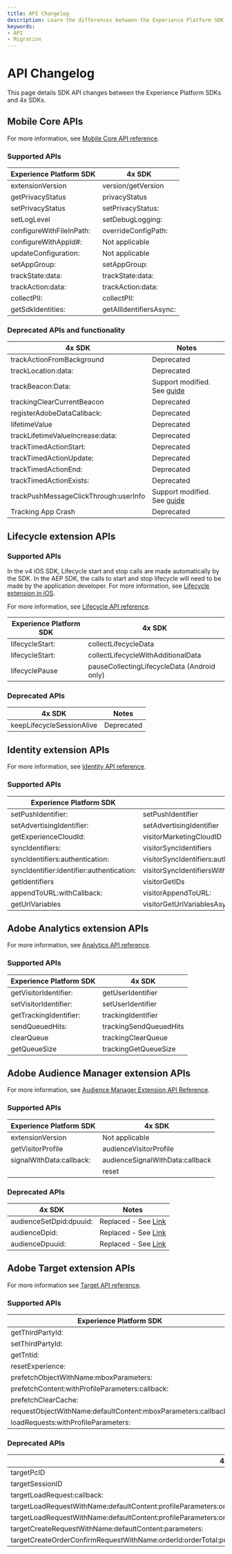 ```yaml
---
title: API Changelog
description: Learn the differences between the Experience Platform SDK APIs and the v4 SDK APIs.
keywords:
- API
- Migration
---
```


# API Changelog

This page details SDK API changes between the Experience Platform SDKs and 4x SDKs.

## Mobile Core APIs

For more information, see [Mobile Core API reference](https://developer.adobe.com/client-sdks/documentation/mobile-core/api-reference/).

### Supported APIs

| Experience Platform SDK | 4x SDK |
|---|---|
| extensionVersion | version/getVersion |
| getPrivacyStatus | privacyStatus |
| setPrivacyStatus | setPrivacyStatus: |
| setLogLevel | setDebugLogging: |
| configureWithFileInPath: | overrideConfigPath: |
| configureWithAppId#: | Not applicable |
| updateConfiguration: | Not applicable |
| setAppGroup: | setAppGroup: |
| trackState:data: | trackState:data: |
| trackAction:data: | trackAction:data: |
| collectPII: | collectPII: |
| getSdkIdentities: | getAllIdentifiersAsync: |

### Deprecated APIs and functionality

| 4x SDK | Notes |
|---|---|
| trackActionFromBackground | Deprecated |
| trackLocation:data: | Deprecated |
| trackBeacon:Data: | Support modified. See [guide](https://developer.adobe.com/client-sdks/documentation/adobe-analytics/track-beacon/) |
| trackingClearCurrentBeacon | Deprecated |
| registerAdobeDataCallback: | Deprecated |
| lifetimeValue | Deprecated |
| trackLifetimeValueIncrease:data: | Deprecated |
| trackTimedActionStart: | Deprecated |
| trackTimedActionUpdate: | Deprecated |
| trackTimedActionEnd: | Deprecated |
| trackTimedActionExists: | Deprecated |
| trackPushMessageClickThrough:userInfo | Support modified. See [guide](https://developer.adobe.com/client-sdks/documentation/faq/#how-can-i-track-user-engagement-of-push-notifications-using-the-experience-platform-mobile-sdk) |
| Tracking App Crash | Deprecated |

## Lifecycle extension APIs

### Supported APIs

<InlineAlert variant="info" slots="text"/>

In the v4 iOS SDK, Lifecycle start and stop calls are made automatically by the SDK. In the AEP SDK, the calls to start and stop lifecycle will need to be made by the application developer. For more information, see [Lifecycle extension in iOS](https://developer.adobe.com/client-sdks/documentation/mobile-core/lifecycle/ios/).

For more information, see [Lifecycle API reference](https://developer.adobe.com/client-sdks/documentation/mobile-core/lifecycle/api-reference/).

| Experience Platform SDK | 4x SDK |
|---|---|
| lifecycleStart: | collectLifecycleData |
| lifecycleStart: | collectLifecycleWithAdditionalData |
| lifecyclePause | pauseCollectingLifecycleData (Android only) |

### Deprecated APIs

| 4x SDK | Notes |
|---|---|
| keepLifecycleSessionAlive | Deprecated |

## Identity extension APIs

For more information, see [Identity API reference](https://developer.adobe.com/client-sdks/documentation/mobile-core/identity/api-reference/).

### Supported APIs

| Experience Platform SDK | 4x SDK |
|---|---|
| setPushIdentifier: | setPushIdentifier |
| setAdvertisingIdentifier: | setAdvertisingIdentifier |
| getExperienceCloudId: | visitorMarketingCloudID |
| syncIdentifiers: | visitorSyncIdentifiers |
| syncIdentifiers:authentication: | visitorSyncIdentifiers:authenticationState: |
| syncIdentifier:identifier:authentication: | visitorSyncIdentifiersWithType:identifier:authenticationState: |
| getIdentifiers | visitorGetIDs |
| appendToURL:withCallback: | visitorAppendToURL: |
| getUrlVariables | visitorGetUrlVariablesAsync: |

## Adobe Analytics extension APIs

For more information, see [Analytics API reference](https://developer.adobe.com/client-sdks/documentation/adobe-analytics/api-reference/).

### Supported APIs

| Experience Platform SDK | 4x SDK |
|---|---|
| getVisitorIdentifier: | getUserIdentifier |
| setVisitorIdentifier: | setUserIdentifier |
| getTrackingIdentifier: | trackingIdentifier |
| sendQueuedHits: | trackingSendQueuedHits |
| clearQueue | trackingClearQueue |
| getQueueSize | trackingGetQueueSize |

## Adobe Audience Manager extension APIs

For more information, see [Audience Manager Extension API Reference](https://developer.adobe.com/client-sdks/documentation/adobe-audience-manager/api-reference/).

### Supported APIs

| Experience Platform SDK | 4x SDK |
|---|---|
| extensionVersion | Not applicable |
| getVisitorProfile | audienceVisitorProfile |
| ​signalWithData:callback:​ | audienceSignalWithData:callback |
​| reset | audienceReset |

### Deprecated APIs

| 4x SDK | Notes |
|---|---|
| audienceSetDpid:dpuuid: | Replaced - See [Link](​https://experienceleague.adobe.com/docs/audience-manager/user-guide/reference/cid.html?lang=en) |
| audienceDpid: | Replaced - See [Link](https://experienceleague.adobe.com/docs/audience-manager/user-guide/reference/cid.html?lang=en) |​
| audienceDpuuid: | Replaced - See [Link](https://experienceleague.adobe.com/docs/audience-manager/user-guide/reference/cid.html?lang=en) |

## Adobe Target extension APIs

For more information see [Target API reference](https://developer.adobe.com/client-sdks/documentation/adobe-target/api-reference/).

### Supported APIs

| Experience Platform SDK | 4x SDK (iOS / Android) |
|---|---|
| getThirdPartyId: | targetThirdPartyID |
| setThirdPartyId: | targetSetThirdPartyID |
| getTntid: | Not applicable |
| resetExperience: | targetClearCookies |
| prefetchObjectWithName:mboxParameters: | targetPrefetchObjectWithName:mboxParameters: |
| prefetchContent:withProfileParameters:callback: | targetPrefetchContent:withProfileParameters:callback: |
| prefetchClearCache: | targetPrefetchClearCache |
| requestObjectWithName:defaultContent:mboxParameters:callback: | targetRequestObjectWithName:defaultContent:mboxParameters:callback: |
| loadRequests:withProfileParameters: | targetLoadRequests:withProfileParameters: |

### Deprecated APIs

| 4x SDK | Notes |
|---|---|
| targetPcID | Deprecated |
| targetSessionID | Deprecated |
| targetLoadRequest:callback: | Deprecated |
| targetLoadRequestWithName:defaultContent:profileParameters:orderParameters:mboxParameters:callback: | Deprecated |
| targetLoadRequestWithName:defaultContent:profileParameters:orderParameters:mboxParameters:requestLocationParameters:callback: | Deprecated |
| targetCreateRequestWithName:defaultContent:parameters: | Deprecated |
| targetCreateOrderConfirmRequestWithName:orderId:orderTotal:productPurchasedId:parameters: | Deprecated |

